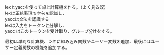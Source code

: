 lexとyaccを使って卓上計算機を作る。（よく見る奴）  
lexは正規表現で字句を認識し、  
yaccは文法を認識する  
lexは入力をトークンに分解し、  
yacc はこのトークンを受け取り、グループ分けをする。  

最初は単純な計算機、つぎに組み込み関数やユーザー変数を追加、最後にはユーザー定義関数の機能を追加する。  
